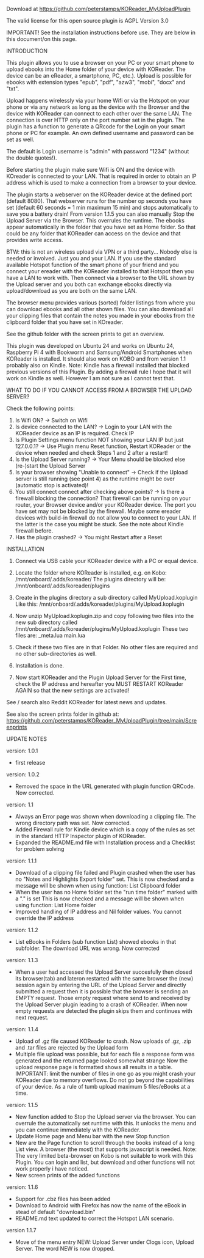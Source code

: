 Download at https://github.com/peterstamps/KOReader_MyUploadPlugin

The valid license for this open source plugin is AGPL Version 3.0

IMPORTANT!
See the installation instructions before use. 
They are below in this document/on this page.


INTRODUCTION

This plugin allows you to use a browser on your PC or your smart phone to upload ebooks into the Home folder of your device with KOReader. The device can be an eReader, a smartphone, PC, etc.). Upload is possible for ebooks with extension types "epub", "pdf", "azw3", "mobi", "docx" and "txt".

Upload happens wirelessly via your home Wifi or via the Hotspot on your phone or via any network as long as the device with the Browser and the device with KOReader can connect to each other over the same LAN. The connection is over HTTP only on the port number set in the plugin. 
The plugin has a function to generate a QRcode for the Login on your smart phone or PC for example. 
An own defined username and password can be set as well. 

The default is Login username is "admin" with password "1234" (without the double quotes!).

Before starting the plugin make sure Wifi is ON and the device with KOreader is connected to your LAN.
That is required in order to obtain an IP address which is used to make a connection from a browser to your device. 

The plugin starts a webserver on the KOReader device at the defined port (default 8080). 
That webserver runs for the number op seconds you have set (default 60 seconds = 1 min maximum 15 min) and stops automatically to save you a battery drain! From version 1.1.5 you can also manually Stop the Upload Server via the Browser. This overrules the runtime. 
The ebooks appear automatically in the folder that you have set as Home folder. 
So that could be any folder that KOReader can access on the device and that provides write access.

BTW: this is not an wireless upload via VPN or a third party... Nobody else is needed or involved. Just you and your LAN. 
If you use the standard available Hotspot function of the smart phone of your friend and you connect your ereader with the KOReader installed to that Hotspot then you have a LAN to work with. Then connect via a browser to the URL shown by the Upload server and you both can exchange ebooks directly via upload/download as you are both on the same LAN.

The browser menu provides various (sorted) folder listings from where you can download ebooks and all other shown files. You can also download all your clipping files that contain the notes you made in your ebooks from the clipboard folder that you have set in KOreader.

See the github folder with the screen prints to get an overview.

This plugin was developed on Ubuntu 24 and works on Ubuntu 24, Raspberry Pi 4 with Bookworm and Samsung/Android Smartphones when KOReader is installed.
It should also work on KOBO and from version 1.1 probably also on Kindle. Note: Kindle has a firewall installed that blocked previous versions of this Plugin. By adding a firewall rule I hope that it will work on Kindle as well. However I am not sure as I cannot test that.


WHAT TO DO IF YOU CANNOT ACCESS FROM A BROWSER THE UPLOAD SERVER? 

Check the following points:
1. Is Wifi ON? -> Switch on Wifi
2. Is device connected to the LAN? -> Login to your LAN with the KOReader device as an IP is required. Check IP
3. Is Plugin Settings menu function NOT showing your LAN IP but just 127.0.0.1? -> Use Plugin menu Reset function, Restart KOReader or the device when needed and check Steps 1 and 2 after a restart!
4. Is the Upload Server running? -> Your Menu should be blocked else (re-)start the Upload Server
5. Is your browser showing "Unable to connect" -> Check if the Upload server is still running (see point 4) as the runtime might be over (automatic stop is activated)!
6. You still connect connect after checking above points? -> Is there a firewall blocking the connection? That firewall can be running on your router, your Browser device and/or your KOReader device. The port you have set may not be blocked by the firewall. Maybe some ereader devices with build-in firewall do not allow you to connect to your LAN. If the latter is the case you might be stuck. See the note about Kindle firewall before.
7. Has the plugin crashed? -> You might Restart after a Reset


INSTALLATION
1. Connect via USB cable your KOReader device with a PC or equal device.

2. Locate the folder where KOReader is installed, e.g. on Kobo: /mnt/onboard/.adds/koreader/ 
The plugins directory will be: /mnt/onboard/.adds/koreader/plugins

3. Create in the plugins directory a sub directory called MyUpload.koplugin 
Like this: /mnt/onboard/.adds/koreader/plugins/MyUpload.koplugin

4. Now unzip MyUpload.koplugin.zip and copy following two files into 
   the new sub directory called /mnt/onboard/.adds/koreader/plugins/MyUpload.koplugin
   These two files are:
   _meta.lua 
   main.lua 

5. Check if these two files are in that Folder. No other files are required and no other sub-directories as well.

6. Installation is done. 

7. Now start KOReader and the Plugin Upload Server for the First time, check the IP address and hereafter you MUST RESTART KOReader AGAIN so that the new settings are activated!

See / search also Reddit KOReader for latest news and updates.

See also the screen prints folder in github at: https://github.com/peterstamps/KOReader_MyUploadPlugin/tree/main/Screenprints

UPDATE NOTES

version: 1.0.1
- first release

version: 1.0.2
- Removed the space in the URL generated with plugin function QRCode. Now corrected.

version: 1.1
- Always an Error page was shown when downloading a clipping file. The wrong directory path was set. Now corrected.
- Added Firewall rule for Kindle device which is a copy of the rules as set in the standard HTTP Inspector plugin of KOReader.
- Expanded the README.md file with Installation process and a Checklist for problem solving

version: 1.1.1
- Download of a clipping file failed and Plugin crashed when the user has no "Notes and Highlights Export folder" set. 
  This is now checked and a message will be shown when using function: List Clipboard folder
- When the user has no Home folder set the "run time folder" marked with a "." is set 
  This is now checked and a message will be shown when using function: List Home folder
- Improved handling of IP address and Nil folder values. You cannot override the IP address

version: 1.1.2
- List eBooks in Folders (sub function List) showed ebooks in that subfolder. The download URL was wrong. Now corrected

version: 1.1.3
- When a user had accessed the Upload Server succesfully then closed its browser(tab) and lateron restarted with the same browser the (new) session again by entering the URL of the Upload Server and directly submitted a request then it is possible that the browser is sending an EMPTY request. Those empty request where send to and received by the Upload Server plugin leading to a crash of KOReader. When now empty requests are detected the plugin skips them and continues with next request. 

version: 1.1.4
- Upload of .gz file caused KOReader to crash. Now uploads of .gz, .zip and .tar files are rejected by the Upload form
- Multiple file upload was possible, but for each file a response form was generated and the returned page looked somewhat strange
  Now the upload response page is formatted shows all results in a table.
  IMPORTANT: limit the number of files in one go as you might crash your KOReader due to memory overflows.
  Do not go beyond the capabilities of your device. As a rule of tumb upload maximum 5 files/eBooks at a time.
  
version: 1.1.5
- New function added to Stop the Upload server via the browser. You can overrule the automatically set runtime with this. It unlocks the menu and you can continue immediately with the KOReader.
- Update Home page and Menu bar with the new Stop function
- New are the Page function to scroll through the books instead of a long List view. A browser (the most) that supports javascript is needed. 
  Note: The very limited beta-browser on Kobo is not suitable to work with this Plugin. You can login and list, but download and other functions will not work properly i have noticed.
- New screen prints of the added functions
  
version: 1.1.6
- Support for .cbz files has been added  
- Download to Android with Firefox has now the name of the eBook in stead of default "download.bin"  
- README.md text updated to correct the Hotspot LAN scenario. 

version 1.1.7
- Move of the menu entry NEW: Upload Server under Clogs icon, Upload Server. The word NEW is now dropped.

